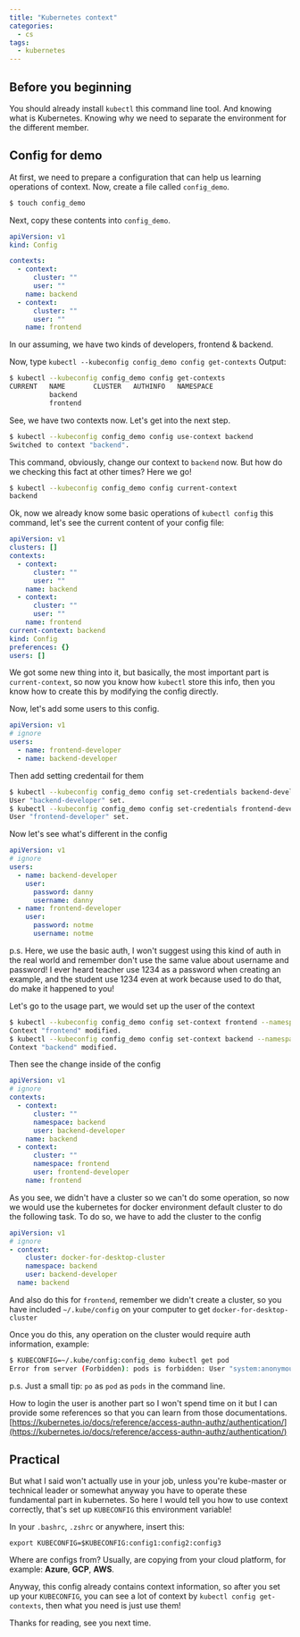 ```yaml
---
title: "Kubernetes context"
categories:
  - cs
tags:
  - kubernetes
---
```


## Before you beginning

You should already install `kubectl` this command line tool.
And knowing what is Kubernetes.
Knowing why we need to separate the environment for the different member.

## Config for demo

At first, we need to prepare a configuration that can help us learning operations of context.
Now, create a file called `config_demo`.

```bash
$ touch config_demo
```

Next, copy these contents into `config_demo`.

```yaml
apiVersion: v1
kind: Config

contexts:
  - context:
      cluster: ""
      user: ""
    name: backend
  - context:
      cluster: ""
      user: ""
    name: frontend
```

In our assuming, we have two kinds of developers, frontend & backend.

Now, type `kubectl --kubeconfig config_demo config get-contexts`
Output:

```bash
$ kubectl --kubeconfig config_demo config get-contexts
CURRENT   NAME       CLUSTER   AUTHINFO   NAMESPACE
          backend
          frontend
```

See, we have two contexts now. Let's get into the next step.

```bash
$ kubectl --kubeconfig config_demo config use-context backend
Switched to context "backend".
```

This command, obviously, change our context to `backend` now. But how do we checking this fact at other times? Here we go!

```bash
$ kubectl --kubeconfig config_demo config current-context
backend
```

Ok, now we already know some basic operations of `kubectl config` this command, let's see the current content of your config file:

```yaml
apiVersion: v1
clusters: []
contexts:
  - context:
      cluster: ""
      user: ""
    name: backend
  - context:
      cluster: ""
      user: ""
    name: frontend
current-context: backend
kind: Config
preferences: {}
users: []
```

We got some new thing into it, but basically, the most important part is `current-context`, so now you know how `kubectl` store this info, then you know how to create this by modifying the config directly.

Now, let's add some users to this config.

```yaml
apiVersion: v1
# ignore
users:
  - name: frontend-developer
  - name: backend-developer
```

Then add setting credentail for them

```bash
$ kubectl --kubeconfig config_demo config set-credentials backend-developer --username=danny --password=danny
User "backend-developer" set.
$ kubectl --kubeconfig config_demo config set-credentials frontend-developer --username=notme --password=notme
User "frontend-developer" set.
```

Now let's see what's different in the config

```yaml
apiVersion: v1
# ignore
users:
  - name: backend-developer
    user:
      password: danny
      username: danny
  - name: frontend-developer
    user:
      password: notme
      username: notme
```

p.s. Here, we use the basic auth, I won't suggest using this kind of auth in the real world and remember don't use the same value about username and password! I ever heard teacher use 1234 as a password when creating an example, and the student use 1234 even at work because used to do that, do make it happened to you!

Let's go to the usage part, we would set up the user of the context

```bash
$ kubectl --kubeconfig config_demo config set-context frontend --namespace frontend --user frontend-developer
Context "frontend" modified.
$ kubectl --kubeconfig config_demo config set-context backend --namespace backend --user backend-developer
Context "backend" modified.
```

Then see the change inside of the config

```yaml
apiVersion: v1
# ignore
contexts:
  - context:
      cluster: ""
      namespace: backend
      user: backend-developer
    name: backend
  - context:
      cluster: ""
      namespace: frontend
      user: frontend-developer
    name: frontend
```

As you see, we didn't have a cluster so we can't do some operation, so now we would use the kubernetes for docker environment default cluster to do the following task. To do so, we have to add the cluster to the config

```yaml
apiVersion: v1
# ignore
- context:
    cluster: docker-for-desktop-cluster
    namespace: backend
    user: backend-developer
  name: backend
```

And also do this for `frontend`, remember we didn't create a cluster, so you have included `~/.kube/config` on your computer to get `docker-for-desktop-cluster`

Once you do this, any operation on the cluster would require auth information, example:

```bash
$ KUBECONFIG=~/.kube/config:config_demo kubectl get pod
Error from server (Forbidden): pods is forbidden: User "system:anonymous" cannot list pods in the namespace "backend"
```

p.s. Just a small tip: `po` as `pod` as `pods` in the command line.

How to login the user is another part so I won't spend time on it but I can provide some references so that you can learn from those documentations. [https://kubernetes.io/docs/reference/access-authn-authz/authentication/](https://kubernetes.io/docs/reference/access-authn-authz/authentication/)

## Practical

But what I said won't actually use in your job, unless you're kube-master or technical leader or somewhat anyway you have to operate these fundamental part in kubernetes. So here I would tell you how to use context correctly, that's set up `KUBECONFIG` this environment variable!

In your `.bashrc`, `.zshrc` or anywhere, insert this:

```
export KUBECONFIG=$KUBECONFIG:config1:config2:config3
```

Where are configs from? Usually, are copying from your cloud platform, for example: **Azure**, **GCP**, **AWS**.

Anyway, this config already contains context information, so after you set up your `KUBECONFIG`, you can see a lot of context by `kubectl config get-contexts`, then what you need is just use them!

Thanks for reading, see you next time.
